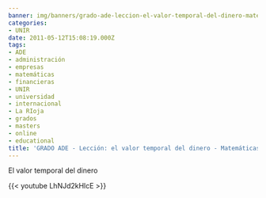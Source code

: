 ```yaml
---
banner: img/banners/grado-ade-leccion-el-valor-temporal-del-dinero-matematicas-economia-unir-2014-1.jpg
categories:
- UNIR
date: 2011-05-12T15:08:19.000Z
tags:
- ADE
- administración
- empresas
- matemáticas
- financieras
- UNIR
- universidad
- internacional
- La RIoja
- grados
- masters
- online
- educational
title: 'GRADO ADE - Lección: el valor temporal del dinero - Matemáticas economía - UNIR 2014'
---
```


El valor temporal del dinero

{{< youtube LhNJd2kHlcE >}}
